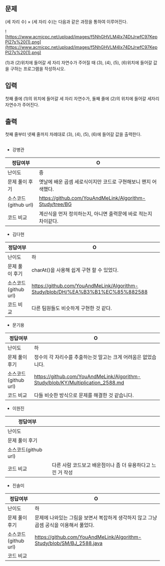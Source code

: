## 문제

(세 자리 수) × (세 자리 수)는 다음과 같은 과정을 통하여 이루어진다.

![https://www.acmicpc.net/upload/images/f5NhGHVLM4Ix74DtJrwfC97KepPl27s%20(1).png](https://www.acmicpc.net/upload/images/f5NhGHVLM4Ix74DtJrwfC97KepPl27s%20(1).png)

(1)과 (2)위치에 들어갈 세 자리 자연수가 주어질 때 (3), (4), (5), (6)위치에 들어갈 값을 구하는 프로그램을 작성하시오.

## 입력

첫째 줄에 (1)의 위치에 들어갈 세 자리 자연수가, 둘째 줄에 (2)의 위치에 들어갈 세자리 자연수가 주어진다.

## 출력

첫째 줄부터 넷째 줄까지 차례대로 (3), (4), (5), (6)에 들어갈 값을 출력한다.

## 

- 강병관

| 정답여부 | O |
| --- | --- |
| 난이도 | 중 |
| 문제 풀이 후기 | 옛날에 배운 곱셈 세로식이지만 코드로 구현해보니 왠지 어색했다. |
| 소스코드(github url) | https://github.com/YouAndMeLink/Algorithm-Study/tree/BG |
| 코드 비교 | 계산식을 먼저 정의하는지, 아니면 출력문에 바로 적는지 차이같다. |
- 김다현

| 정답여부 | O |
| --- | --- |
| 난이도 | 하 |
| 문제 풀이 후기 | charAt()을 사용해 쉽게 구현 할 수 있었다. |
| 소스코드(github url) | https://github.com/YouAndMeLink/Algorithm-Study/blob/DH/%EA%B3%B1%EC%85%882588 |
| 코드 비교 | 다른 팀원들도 비슷하게 구현한 것 같다. |
- 문기용

| 정답여부 | O |
| --- | --- |
| 난이도 | 하 |
| 문제 풀이 후기 | 정수의 각 자리수를 추출하는것 말고는 크게 어려움은 없었습니다. |
| 소스코드(github url) | https://github.com/YouAndMeLink/Algorithm-Study/blob/KY/Multiplication_2588.md |
| 코드 비교 | 다들 비슷한 방식으로 문제를 해결한 것 같습니다. |
- 이원진

| 정답여부 |  |
| --- | --- |
| 난이도 |  |
| 문제 풀이 후기 |  |
| 소스코드(github url) |  |
| 코드 비교 | 다른 사람 코드보고 배운점이나 좀 더 유용하다고 느낀 거 작성 |
- 진솔미

| 정답여부 | O |
| --- | --- |
| 난이도 | 하 |
| 문제 풀이 후기 | 문제에 나와있는 그림을 보면서 복잡하게 생각하지 않고 그냥 곱셈 공식을 이용해서 풀었다. |
| 소스코드(github url) | https://github.com/YouAndMeLink/Algorithm-Study/blob/SM/BJ_2588.java |
| 코드 비교 |  |
